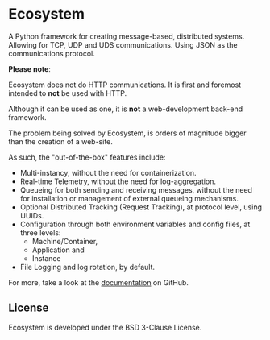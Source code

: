 # Ecosystem

A Python framework for creating message-based, distributed systems. Allowing for
TCP, UDP and UDS communications. Using JSON as the communications protocol.

**Please note**:

Ecosystem does not do HTTP communications. It is first and foremost intended to
**not** be used with HTTP.

Although it can be used as one, it is **not** a web-development back-end framework.

The problem being solved by Ecosystem, is orders of magnitude bigger than the
creation of a web-site.

As such, the "out-of-the-box" features include:

- Multi-instancy, without the need for containerization.
- Real-time Telemetry, without the need for log-aggregation.
- Queueing for both sending and receiving messages, without the need for
  installation or management of external queueing mechanisms.
- Optional Distributed Tracking (Request Tracking), at protocol level, using UUIDs. 
- Configuration through both environment variables and config files, at three levels:
  - Machine/Container,
  - Application and
  - Instance
- File Logging and log rotation, by default.

For more, take a look at the [documentation](https://github.com/TheLastCylon/ecosystem/blob/main/documentation/documentation_root.md) on GitHub.

## License

Ecosystem is developed under the BSD 3-Clause License.
